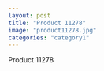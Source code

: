 ```yaml
---
layout: post
title: "Product 11278"
image: "product11278.jpg"
categories: "category1"
---
```

Product 11278
